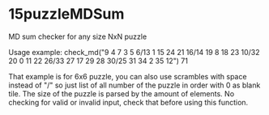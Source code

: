 # 15puzzleMDSum
MD sum checker for any size NxN puzzle

Usage example:
check_md("9 4 7 3 5 6/13 1 15 24 21 16/14 19 8 18 23 10/32 20 0 11 22 26/33 27 17 29 28 30/25 31 34 2 35 12")
71

That example is for 6x6 puzzle, you can also use scrambles with space instead of "/" so just list of all number of the puzzle in order with 0 as blank tile.
The size of the puzzle is parsed by the amount of elements.
No checking for valid or invalid input, check that before using this function.

